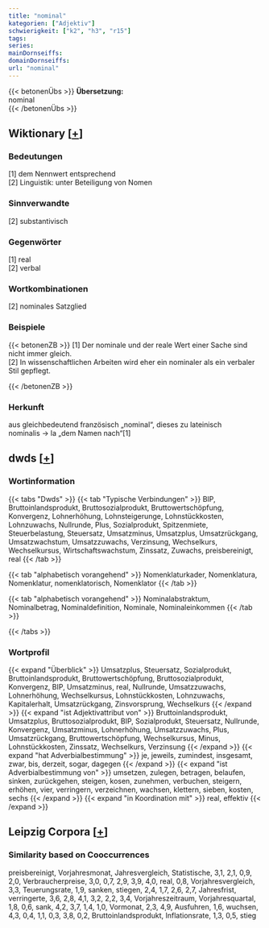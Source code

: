 ```yaml
---
title: "nominal"
kategorien: ["Adjektiv"]
schwierigkeit: ["k2", "h3", "r15"]
tags:
series:
mainDornseiffs:
domainDornseiffs:
url: "nominal"
---
```


{{< betonenÜbs >}}
**Übersetzung:**  
nominal  
{{< /betonenÜbs >}}

## Wiktionary [[+](https://de.wiktionary.org/wiki/nominal)]

### Bedeutungen
[1] dem Nennwert entsprechend  
[2] Linguistik: unter Beteiligung von Nomen  

### Sinnverwandte
[2] substantivisch  

### Gegenwörter
[1] real  
[2] verbal  

### Wortkombinationen
[2] nominales Satzglied  

### Beispiele
{{< betonenZB >}}
[1] Der nominale und der reale Wert einer Sache sind nicht immer gleich.  
[2] In wissenschaftlichen Arbeiten wird eher ein nominaler als ein verbaler Stil gepflegt.  

{{< /betonenZB >}}
### Herkunft
aus gleichbedeutend französisch „nominal“, dieses zu lateinisch nominalis → la „dem Namen nach“[1]  



## dwds [[+](https://www.dwds.de/wb/nominal)]

### Wortinformation
{{< tabs "Dwds" >}}
{{< tab "Typische Verbindungen" >}}
BIP, Bruttoinlandsprodukt, Bruttosozialprodukt, Bruttowertschöpfung, Konvergenz, Lohnerhöhung, Lohnsteigerunge, Lohnstückkosten, Lohnzuwachs, Nullrunde, Plus, Sozialprodukt, Spitzenmiete, Steuerbelastung, Steuersatz, Umsatzminus, Umsatzplus, Umsatzrückgang, Umsatzwachstum, Umsatzzuwachs, Verzinsung, Wechselkurs, Wechselkursus, Wirtschaftswachstum, Zinssatz, Zuwachs, preisbereinigt, real
{{< /tab >}}

{{< tab "alphabetisch vorangehend" >}}
Nomenklaturkader, Nomenklatura, Nomenklatur, nomenklatorisch, Nomenklator
{{< /tab >}}

{{< tab "alphabetisch vorangehend" >}}
Nominalabstraktum, Nominalbetrag, Nominaldefinition, Nominale, Nominaleinkommen
{{< /tab >}}

{{< /tabs >}}

### Wortprofil
{{< expand "Überblick" >}} Umsatzplus, Steuersatz, Sozialprodukt, Bruttoinlandsprodukt, Bruttowertschöpfung, Bruttosozialprodukt, Konvergenz, BIP, Umsatzminus, real, Nullrunde, Umsatzzuwachs, Lohnerhöhung, Wechselkursus, Lohnstückkosten, Lohnzuwachs, Kapitalerhalt, Umsatzrückgang, Zinsvorsprung, Wechselkurs {{< /expand >}}
{{< expand "ist Adjektivattribut von" >}} Bruttoinlandsprodukt, Umsatzplus, Bruttosozialprodukt, BIP, Sozialprodukt, Steuersatz, Nullrunde, Konvergenz, Umsatzminus, Lohnerhöhung, Umsatzzuwachs, Plus, Umsatzrückgang, Bruttowertschöpfung, Wechselkursus, Minus, Lohnstückkosten, Zinssatz, Wechselkurs, Verzinsung {{< /expand >}}
{{< expand "hat Adverbialbestimmung" >}} je, jeweils, zumindest, insgesamt, zwar, bis, derzeit, sogar, dagegen {{< /expand >}}
{{< expand "ist Adverbialbestimmung von" >}} umsetzen, zulegen, betragen, belaufen, sinken, zurückgehen, steigen, kosen, zunehmen, verbuchen, steigern, erhöhen, vier, verringern, verzeichnen, wachsen, klettern, sieben, kosten, sechs {{< /expand >}}
{{< expand "in Koordination mit" >}} real, effektiv {{< /expand >}}

## Leipzig Corpora [[+](https://corpora.uni-leipzig.de/en/res?word=nominal&corpusId=deu_newscrawl-public_2018)]


### Similarity based on Cooccurrences
preisbereinigt, Vorjahresmonat, Jahresvergleich, Statistische, 3,1, 2,1, 0,9, 2,0, Verbraucherpreise, 3,0, 0,7, 2,9, 3,9, 4,0, real, 0,8, Vorjahresvergleich, 3,3, Teuerungsrate, 1,9, sanken, stiegen, 2,4, 1,7, 2,6, 2,7, Jahresfrist, verringerte, 3,6, 2,8, 4,1, 3,2, 2,2, 3,4, Vorjahreszeitraum, Vorjahresquartal, 1,8, 0,6, sank, 4,2, 3,7, 1,4, 1,0, Vormonat, 2,3, 4,9, Ausfuhren, 1,6, wuchsen, 4,3, 0,4, 1,1, 0,3, 3,8, 0,2, Bruttoinlandsprodukt, Inflationsrate, 1,3, 0,5, stieg

